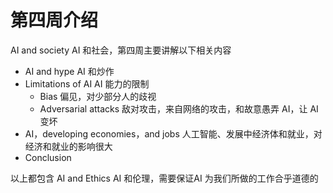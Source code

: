 # 第四周介绍

AI and society AI 和社会，第四周主要讲解以下相关内容
- AI and hype AI 和炒作
- Limitations of AI AI 能力的限制
  - Bias 偏见，对少部分人的歧视
  - Adversarial attacks 敌对攻击，来自网络的攻击，和故意愚弄 AI，让 AI 变坏
- AI，developing economies，and jobs 人工智能、发展中经济体和就业，对经济和就业的影响很大
- Conclusion

以上都包含 AI and Ethics AI 和伦理，需要保证AI 为我们所做的工作合乎道德的